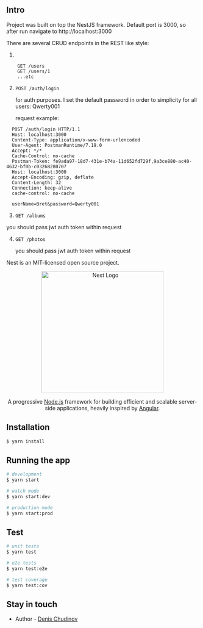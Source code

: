 ## Intro

Project was built on top the NestJS framework.
Default port is 3000, so after run navigate to http://localhost:3000

There are several CRUD endpoints in the REST like style:

1) 
```
    GET /users
    GET /users/1
    ...etc
```

2) 
    ```
    POST /auth/login
    ```
   for auth purposes.
    I set the default password in order to simplicity for all users: Qwerty001

   request example:

```
  POST /auth/login HTTP/1.1
  Host: localhost:3000
  Content-Type: application/x-www-form-urlencoded
  User-Agent: PostmanRuntime/7.19.0
  Accept: */*
  Cache-Control: no-cache
  Postman-Token: fe9ada97-18d7-431e-b74a-11d652fd729f,9a3ce880-ac40-4632-bf0b-c03268280707
  Host: localhost:3000
  Accept-Encoding: gzip, deflate
  Content-Length: 32
  Connection: keep-alive
  cache-control: no-cache

  userName=Bret&password=Qwerty001
```

3)
   ```
   GET /albums
   ```
  you should pass jwt auth token within request

4)
    ```
    GET /photos
    ```
    you should pass jwt auth token within request

Nest is an MIT-licensed open source project. 

<p align="center">
  <a href="http://nestjs.com/" target="blank"><img src="https://nestjs.com/img/logo_text.svg" width="320" alt="Nest Logo" /></a>
</p>
  
  <p align="center">A progressive <a href="http://nodejs.org" target="blank">Node.js</a> framework for building efficient and scalable server-side applications, heavily inspired by <a href="https://angular.io" target="blank">Angular</a>.</p>
    <p align="center">

## Installation

```bash
$ yarn install
```

## Running the app

```bash
# development
$ yarn start

# watch mode
$ yarn start:dev

# production mode
$ yarn start:prod
```

## Test

```bash
# unit tests
$ yarn test

# e2e tests
$ yarn test:e2e

# test coverage
$ yarn test:cov
```

## Stay in touch

- Author - [Denis Chudinov](https://www.linkedin.com/in/denis-chudinov-28784b161/)
